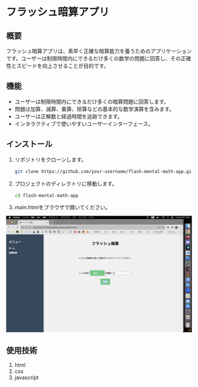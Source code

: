 # フラッシュ暗算アプリ

## 概要

フラッシュ暗算アプリは、素早く正確な暗算能力を養うためのアプリケーションです。ユーザーは制限時間内にできるだけ多くの数学の問題に回答し、その正確性とスピードを向上させることが目的です。

## 機能

- ユーザーは制限時間内にできるだけ多くの暗算問題に回答します。
- 問題は加算、減算、乗算、除算などの基本的な数学演算を含みます。
- ユーザーは正解数と経過時間を追跡できます。
- インタラクティブで使いやすいユーザーインターフェース。

## インストール

1. リポジトリをクローンします。
   ```bash
   git clone https://github.com/your-username/flash-mental-math-app.git
   ```

2. プロジェクトのディレクトリに移動します。

    ```bash
    cd flash-mental-math-app
    ```

3. main.htmlをブラウザで開いてください。

![アプリのスクリーンショット](images/main.png)


## 使用技術

1. html
2. css
3. javascript

